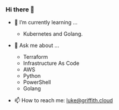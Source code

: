 ### Hi there 👋

- 🌱 I’m currently learning ...
  - Kubernetes and Golang.

- 💬 Ask me about ...
  - Terraform
  - Infrastructure As Code
  - AWS
  - Python
  - PowerShell
  - Golang
  
- 📫 How to reach me: luke@griffith.cloud

<!--
**lukemgriffith/lukemgriffith** is a ✨ _special_ ✨ repository because its `README.md` (this file) appears on your GitHub profile.

Here are some ideas to get you started:

- 🔭 I’m currently working on ...
- 🌱 I’m currently learning ...
- 👯 I’m looking to collaborate on ...
- 🤔 I’m looking for help with ...
- 💬 Ask me about ...
- 📫 How to reach me: ...
- 😄 Pronouns: ...
- ⚡ Fun fact: ...
-->
